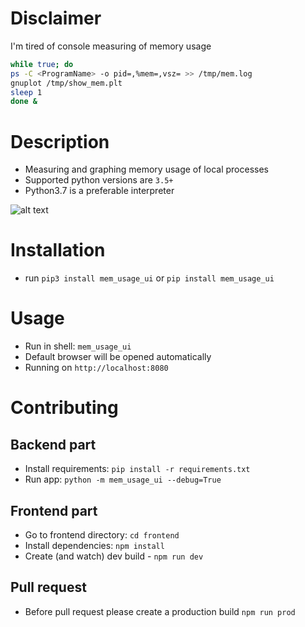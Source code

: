 Disclaimer
==========

I'm tired of console measuring of memory usage
```bash
while true; do
ps -C <ProgramName> -o pid=,%mem=,vsz= >> /tmp/mem.log
gnuplot /tmp/show_mem.plt
sleep 1
done &
```

Description
===========

- Measuring and graphing memory usage of local processes
- Supported python versions are `3.5+`
- Python3.7 is a preferable interpreter

![alt text](https://raw.githubusercontent.com/parikls/mem_usage_ui/master/mem_usage_ui.png)


Installation
============

- run `pip3 install mem_usage_ui` or `pip install mem_usage_ui`

Usage
=====

- Run in shell: `mem_usage_ui`
- Default browser will be opened automatically
- Running on `http://localhost:8080`


Contributing
===========

Backend part
------------

- Install requirements: `pip install -r requirements.txt`
- Run app: `python -m mem_usage_ui --debug=True`

Frontend part
-------------

- Go to frontend directory: `cd frontend`
- Install dependencies: `npm install`
- Create (and watch) dev build - `npm run dev`

Pull request
------------

- Before pull request please create a production build `npm run prod`

